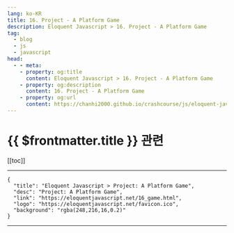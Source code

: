```yaml
---
lang: ko-KR
title: 16. Project - A Platform Game
description: Eloquent Javascript > 16. Project - A Platform Game
tag: 
  - blog
  - js
  - javascript
head:
  - - meta:
    - property: og:title
      content: Eloquent Javascript > 16. Project - A Platform Game
    - property: og:description
      content: 16. Project - A Platform Game
    - property: og:url
      content: https://chanhi2000.github.io/crashcourse/js/eloquent-javascript/16.html
---
```


# {{ $frontmatter.title }} 관련

[[toc]]

---

```component VPCard
{
  "title": "Eloquent Javascript > Project: A Platform Game",
  "desc": "Project: A Platform Game",
  "link": "https://eloquentjavascript.net/16_game.html",
  "logo": "https://eloquentjavascript.net/favicon.ico",
  "background": "rgba(248,216,16,0.2)"
}
```

---

<TagLinks />